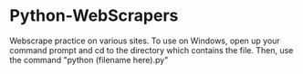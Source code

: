 # Python-WebScrapers
Webscrape practice on various sites. To use on Windows, open up your command prompt and cd to the directory which contains the file. Then, use the command "python (filename here).py"
